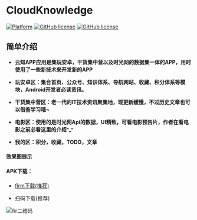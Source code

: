 # CloudKnowledge
[![Platform][1]][2] [![GitHub license][3]][4]  [![GitHub license][5]][6]

[1]:https://img.shields.io/badge/platform-Android-blue.svg
[2]:https://github.com/uiuang/CloudKnowledge
[3]:https://img.shields.io/github/release/uiuang/CloudKnowledge.svg
[4]:https://github.com/uiuang/CloudKnowledge/releases/latest
[5]:https://img.shields.io/github/license/uiuang/CloudKnowledge
[6]:https://github.com/uiuang/CloudKnowledge/blob/master/LICENSE

## 简单介绍

- **云知APP应用是集玩安卓，干货集中营以及时光网的数据集一体的APP，用时使用了一些新技术来开发新的APP**

- **玩安卓区：集合首页、公众号、知识体系、导航网站、收藏、积分体系等模块，Android开发者必读资讯。**

- **干货集中营区：老一代的IT技术资讯聚集地，现更新缓慢，不过历史文章也可以借鉴学习哦~**

- **电影区：使用的是时光网Api的数据，UI精致，可看电影预告片，作者在看电影之前必看这里的介绍^_^**

- **我的区：积分，收藏，TODO，文章**

#### 效果图展示

#### APK下载：

- [firm下载(推荐)](http://fir.zsc7454.cn/khs7)

- 扫码下载(推荐)

![fir二维码](http://www.zsc7454.cn/assets/images/download/20201025215627.png)

